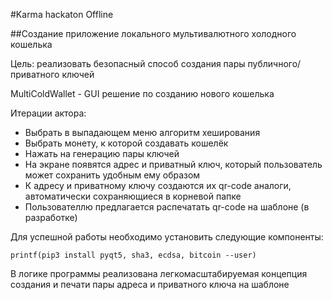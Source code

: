 #Karma hackaton Offline

##Создание приложение локального мультивалютного холодного кошелька

Цель: реализовать безопасный способ создания пары публичного/приватного ключей

MultiColdWallet - GUI решение по созданию нового кошелька

Итерации актора:

- Выбрать в выпадающем меню алгоритм хеширования
- Выбрать монету, к которой создавать кошелёк
- Нажать на генерацию пары ключей
- На экране появятся адрес и приватный ключ, который пользователь может сохранить удобным ему образом
- К адресу и приватному ключу создаются их qr-code аналоги, автоматически сохраняющиеся в корневой папке
- Пользователлю предлагается распечатать qr-code на шаблоне (в разработке)

Для успешной работы необходимо установить следующие компоненты:

```printf(pip3 install pyqt5, sha3, ecdsa, bitcoin --user)```

В логике программы реализована легкомасштабируемая концепция создания и печати пары адреса и приватного ключа на шаблоне
